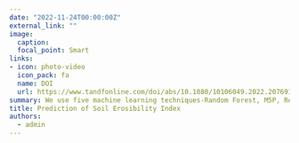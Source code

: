 ```yaml
---
date: "2022-11-24T00:00:00Z"
external_link: ""
image:
  caption: 
  focal_point: Smart
links:
- icon: photo-video
  icon_pack: fa
  name: DOI
  url: https://www.tandfonline.com/doi/abs/10.1080/10106049.2022.2076918?journalCode=tgei20
summary: We use five machine learning techniques-Random Forest, M5P, Reduced Error Pruning Tree, Gaussian Processes, and Pace Regression-under two scenarios to predict soil erodibility. All five algorithms show a positive correlation between the soil erodibility factor and silt, sand, fine sand, bulk density, and infiltration.  
title: Prediction of Soil Erosibility Index
authors: 
  - admin
---
```


